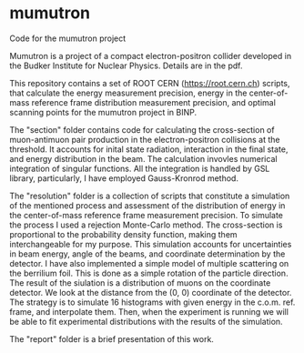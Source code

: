 # mumutron
Code for the mumutron project

Mumutron is a project of a compact electron-positron collider developed in the Budker Institute for Nuclear Physics. Details are in the pdf.

This repository contains a set of ROOT CERN (https://root.cern.ch) scripts, that calculate the energy measurement precision, energy in the center-of-mass 
reference frame distribution measurement precision, and optimal scanning points for the mumutron project in BINP.

The "section" folder contains code for calculating the cross-section of muon-antimuon pair production in the electron-positron collisions at the threshold.
It accounts for inital state radiation, interaction in the final state, and energy distribution in the beam. The calculation invovles numerical integration
of singular functions. All the integration is handled by GSL library, particularly, I have employed Gauss-Kronrod method.

The "resolution" folder is a collection of scripts that constitute a simulation of the mentioned process and assessment of the distribution of energy in the 
center-of-mass reference frame measurement precision. To simulate the process I used a rejection Monte-Carlo method. The cross-section is proportional to 
the probability density function, making them interchangeable for my purpose. This simulation accounts for uncertainties in beam energy, angle of the beams, and
coordinate determination by the detector. I have also implemented a simple model of multiple scattering on the berrilium foil. This is done as a simple rotation
of the particle direction. The result of the siulation is a distribution of muons on the coordinate detector. We look at the distance from the (0, 0) coordinate
of the detector. The strategy is to simulate 16 histograms with given energy in the c.o.m. ref. frame, and interpolate them. Then, when the experiment is running
we will be able to fit experimental distributions with the results of the simulation.

The "report" folder is a brief presentation of this work.
